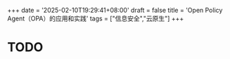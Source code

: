 +++
date = '2025-02-10T19:29:41+08:00'
draft = false
title = 'Open Policy Agent（OPA）的应用和实践'
tags = ["信息安全","云原生"]
+++

# TODO 